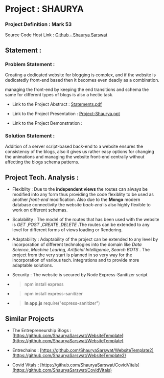 # Project : SHAURYA
### Project Definition : Mark 53

Source Code Host Link : [Github - Shaurya Sarswat](https://github.com/ShauryaSarswat/Project)

## Statement :

### Problem Statement :
Creating a dedicated website for blogging is complex, and if the website is dedicatedly front-end based then it becomes even deadly as a combination.

managing the front-end by keeping the end transitions and schema the same for different types of blogs is also a hectic task.

- Link to the Project Abstract : [Statements.pdf]()

- Link to the Project Presentation : [Project-Shaurya.ppt]()

- Link to the Project Demonstration : []()

### Solution Statement :
Addition of a server script-based back-end to a website ensures the consistency of the blogs, also it gives us rather easy options for changing the animations and managing the website front-end centrally without affecting the blogs schema patterns.


## Project Tech. Analysis :

- Flexiblity : Due to the **independent views** the routes can always be modified into any form thus providing the code flexiblity to be used as another *front-end* modification. Also due to the **Mongo** modern database connectivity the website *back-end* is also highly flexible to work on different schemas.

- Scalability : The model of the routes that has been used with the website is *GET* ,*POST* ,*CREATE* ,*DELETE* .The routes can be extended to any level for different forms of views loading or Rendering.

- Adaptability : Adaptability of the project can be extended to any level by incorporation of different technologies into the domain like *Data Science*, *Machine Learing*, *Artificial Intelligence*, *Search BOTS* . The project from the very start is planned in so very way for the incorporation of various tech. integrations and to provide more adaptable solutions.

- Security : The website is secured by Node Express-Sanitizer script 
 - > npm install express
 - > npm install express-sanitizer
 - > **In app.js** require("express-sanitizer")
 
## Similar Projects

- The Entrepreneurship Blogs : [https://github.com/ShauryaSarswat/WebsiteTemplate](https://github.com/ShauryaSarswat/WebsiteTemplate)

- Entrechains : [https://github.com/ShauryaSarswat/WebsiteTemplate2](https://github.com/ShauryaSarswat/WebsiteTemplate2)

- Covid Vitals : [https://github.com/ShauryaSarswat/CovidVitals](https://github.com/ShauryaSarswat/CovidVitals)
